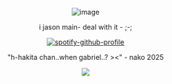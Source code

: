 <div align="center">
 
 ![image](https://i.pinimg.com/236x/45/93/28/459328b35d947ef32ab85cefc36d1177.jpg)

i jason main- deal with it - ;-;

[![spotify-github-profile](https://spotify-github-profile.kittinanx.com/api/view?uid=31usv2agjy2dc2ibjpln5faphf7y&cover_image=true&theme=natemoo-re&show_offline=false&background_color=121212&interchange=false&bar_color=ADD8E6&bar_color_cover=false)](https://github.com/kittinan/spotify-github-profile)


"h-hakita chan..when gabriel..? ><" - nako 2025

![](https://komarev.com/ghpvc/?username=HeavenPiercehim&+color=blue&label=Guests)



</div>

